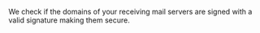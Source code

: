We check if the domains of your receiving mail servers are signed with a valid signature making them secure.
